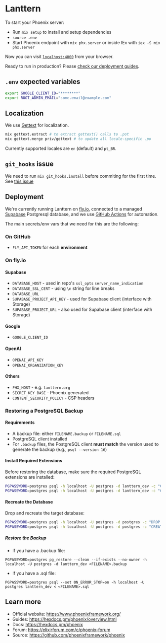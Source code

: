 # Lanttern

To start your Phoenix server:

- Run `mix setup` to install and setup dependencies
- `source .env`
- Start Phoenix endpoint with `mix phx.server` or inside IEx with `iex -S mix phx.server`

Now you can visit [`localhost:4000`](http://localhost:4000) from your browser.

Ready to run in production? Please [check our deployment guides](https://hexdocs.pm/phoenix/deployment.html).

## `.env` expected variables

```bash
export GOOGLE_CLIENT_ID="********"
export ROOT_ADMIN_EMAIL="some.email@example.com"
```

## Localization

We use [Gettext](https://hexdocs.pm/gettext/Gettext.html) for localization.

```bash
mix gettext.extract # to extract gettext() calls to .pot
mix gettext.merge priv/gettext # to update all locale-specific .po
```

Currently supported locales are `en` (default) and `pt_BR`.

## `git_hooks` issue

We need to run `mix git_hooks.install` before commiting for the first time.
See [this issue](https://github.com/qgadrian/elixir_git_hooks/issues/133)

## Deployment

We're currently running Lanttern on [fly.io](https://fly.io), connected to a managed [Supabase](https://supabase.com/) Postgresql database, and we use [GitHub Actions](https://docs.github.com/en/actions) for automation.

The main secrets/env vars that we need for this are the following:

### On GitHub

- `FLY_API_TOKEN` for each **environment**

### On fly.io

#### Supabase

- `DATABASE_HOST` - used in repo's `ssl_opts` `server_name_indication`
- `DATABASE_SSL_CERT` - using `\n` string for line breaks
- `DATABASE_URL`
- `SUPABASE_PROJECT_API_KEY` - used for Supabase client (interface with Storage)
- `SUPABASE_PROJECT_URL` - also used for Supabase client (interface with Storage)

#### Google

- `GOOGLE_CLIENT_ID`

#### OpenAI

- `OPENAI_API_KEY`
- `OPENAI_ORGANIZATION_KEY`

#### Others

- `PHX_HOST` - e.g. `lanttern.org`
- `SECRET_KEY_BASE` - Phoenix generated
- `CONTENT_SECURITY_POLICY` - CSP headers

### Restoring a PostgreSQL Backup

#### Requirements

- A backup file: either `FILENAME.backup` or `FILENAME.sql`  
- PostgreSQL client installed  
- For `.backup` files, the PostgreSQL client **must match** the version used to generate the backup (e.g., `psql --version 16`)

#### Install Required Extensions

Before restoring the database, make sure the required PostgreSQL extensions are installed:

```bash
PGPASSWORD=postgres psql -h localhost -U postgres -d lanttern_dev -c "CREATE EXTENSION IF NOT EXISTS citext;"
PGPASSWORD=postgres psql -h localhost -U postgres -d lanttern_dev -c "CREATE EXTENSION IF NOT EXISTS pg_trgm;"
```

#### Recreate the Database
Drop and recreate the target database:

```bash
PGPASSWORD=postgres psql -h localhost -U postgres -d postgres -c "DROP DATABASE IF EXISTS lanttern_dev;"
PGPASSWORD=postgres psql -h localhost -U postgres -d postgres -c "CREATE DATABASE lanttern_dev;"
```

##### Restore the Backup
 - If you have a .backup file:

`PGPASSWORD=postgres pg_restore --clean --if-exists --no-owner -h localhost -U postgres -d lanttern_dev <FILENAME>.backup`

 - If you have a .sql file:

`PGPASSWORD=postgres psql --set ON_ERROR_STOP=on -h localhost -U postgres lanttern_dev < <FILENAME>.sql`


## Learn more

- Official website: <https://www.phoenixframework.org/>
- Guides: <https://hexdocs.pm/phoenix/overview.html>
- Docs: <https://hexdocs.pm/phoenix>
- Forum: <https://elixirforum.com/c/phoenix-forum>
- Source: <https://github.com/phoenixframework/phoenix>

